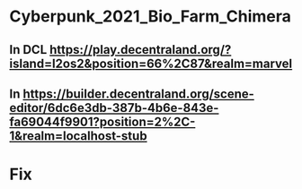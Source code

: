 # Cyberpunk_2021_Bio_Farm_Chimera
## In DCL https://play.decentraland.org/?island=I2os2&position=66%2C87&realm=marvel
## In https://builder.decentraland.org/scene-editor/6dc6e3db-387b-4b6e-843e-fa69044f9901?position=2%2C-1&realm=localhost-stub
# Fix
